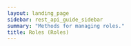 ```yaml
---
layout: landing_page
sidebar: rest_api_guide_sidebar
summary: "Methods for managing roles."
title: Roles (Roles)
---
```

